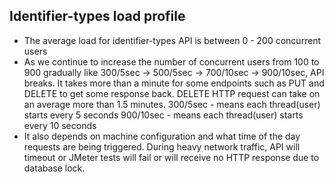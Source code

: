 Identifier-types load profile
---------------------------------
* The average load for identifier-types API is between 0 - 200 concurrent users
* As we continue to increase the number of concurrent users from 100 to 900 gradually like 300/5sec -> 500/5sec -> 700/10sec -> 900/10sec, API breaks. It takes more than a minute for some endpoints such as PUT and DELETE to get some response back. DELETE HTTP request can take on an average more than 1.5 minutes.
300/5sec - means each thread(user) starts every 5 seconds 
900/10sec - means each thread(user) starts every 10 seconds
* It also depends on machine configuration and what time of the day requests are being triggered. During heavy network traffic, API will timeout or JMeter tests will fail or will receive no HTTP response due to database lock. 
